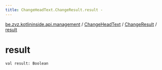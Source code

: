 ```yaml
---
title: ChangeHeadText.ChangeResult.result - 
---
```


[be.zvz.kotlininside.api.management](../../index.html) / [ChangeHeadText](../index.html) / [ChangeResult](index.html) / [result](./result.html)

# result

`val result: Boolean`